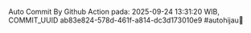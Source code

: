 Auto Commit By Github Action pada: 2025-09-24 13:31:20 WIB, COMMIT_UUID ab83e824-578d-461f-a814-dc3d173010e9 #autohijau🗿
